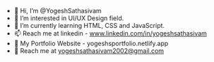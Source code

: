 - 👋 Hi, I’m @YogeshSathasivam
- 👀 I’m interested in UI/UX Design field.
- 🌱 I’m currently learning HTML, CSS and JavaScript.
- 📫 Reach me at linkedin - www.linkedin.com/in/yogeshsathasivam
- 🔗 My Portfolio Website - yogeshsportfolio.netlify.app
- 📧 Reach me at yogeshsathasivam2002@gmail.com

<!---
YogeshSathasivam/YogeshSathasivam is a ✨ special ✨ repository because its `README.md` (this file) appears on your GitHub profile.
You can click the Preview link to take a look at your changes.
--->
